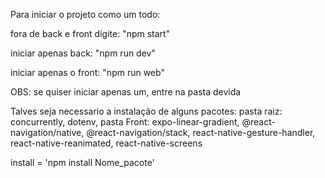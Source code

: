 Para iniciar o projeto como um todo:

fora de back e front digite: "npm start"

iniciar apenas back: "npm run dev"

iniciar apenas o front: "npm run web"

OBS: se quiser iniciar apenas um, entre na pasta devida

Talves seja necessario a instalação de alguns pacotes: 
pasta raiz: concurrently, dotenv, 
pasta Front: expo-linear-gradient, @react-navigation/native, @react-navigation/stack, react-native-gesture-handler, react-native-reanimated, react-native-screens  

<!-- esses ultimos 5 não devem precisar baixar mas por via das duvidas. Eles são necessarios para a navegação horizontal -->

install = 'npm install Nome_pacote'